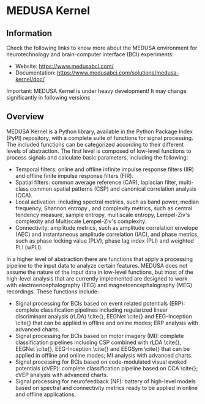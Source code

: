 # MEDUSA Kernel

## Information

Check the following links to know more about the MEDUSA environment for neurotechnology and brain-computer interface (BCI) experiments:

- Website: https://www.medusabci.com/
- Documentation: https://www.medusabci.com/solutions/medusa-kernel/doc/

Important: MEDUSA Kernel is under heavy development! It may change significantly in following versions

## Overview
MEDUSA Kernel is a Python library, available in the Python Package Index (PyPI) repository, with a complete suite of functions for signal processing. The included functions can be categorized according to their different levels of abstraction. The first level is composed of low-level functions to process signals and calculate basic parameters, including the following:

- Temporal filters: online and offline infinite impulse response filters (IIR) and offline finite impulse response filters (FIR).
- Spatial filters: common average reference (CAR), laplacian filter, multi-class common spatial patterns (CSP) and canonical correlation analysis (CCA).
- Local activation: including spectral metrics, such as band power, median frequency, Shannon entropy , and complexity metrics, such as central tendency measure, sample entropy, multiscale entropy, Lempel-Ziv's complexity and Multiscale Lempel-Ziv's complexity.
- Connectivity: amplitude metrics, such as amplitude correlation envelope (AEC) and instantaneous amplitude correlation (IAC), and phase metrics, such as phase locking value (PLV), phase lag index (PLI) and weighted PLI (wPLI).

In a higher level of abstraction there are functions that apply a processing pipeline to the input data to analyze certain features. MEDUSA does not assume the nature of the input data in low-level functions, but most of the high-level analysis that are currently implemented are designed to work with electroencephalography (EEG) and magnetoencephalography (MEG) recordings. These functions include:

- Signal processing for BCIs based on event related potentials (ERP): complete classification pipelines including regularized linear discriminant analysis (rLDA) \cite{}, EEGNet \cite{} and EEG-Inception \cite{} that can be applied in offline and online modes; ERP analysis with advanced charts.  
- Signal processing for BCIs based on motor imagery (MI): complete classification pipelines including CSP combined with rLDA \cite{}, EEGNet \cite{}, EEG-Inception \cite{} and EEGSym \cite{} that can be applied in offline and online modes; MI analysis with advanced charts.  
- Signal processing for BCIs based on code-modulated visual evoked potentials (cVEP): complete classification pipeline based on CCA \cite{}; cVEP analysis with advanced charts. 
- Signal processing for neurofeedback (NF): battery of high-level models based on spectral and connectivity metrics ready to be applied in online and offline applications.